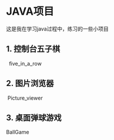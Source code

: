 # JAVA项目
这是我在学习java过程中，练习的一些小项目

## 1. 控制台五子棋

   five_in_a_row
## 2. 图片浏览器

  Picture_viewer
  
## 3. 桌面弹球游戏

BallGame
